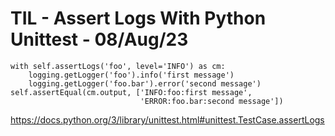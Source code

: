 # TIL - Assert Logs With Python Unittest                             - 08/Aug/23

```python3
with self.assertLogs('foo', level='INFO') as cm:
    logging.getLogger('foo').info('first message')
    logging.getLogger('foo.bar').error('second message')
self.assertEqual(cm.output, ['INFO:foo:first message',
                             'ERROR:foo.bar:second message'])
```

https://docs.python.org/3/library/unittest.html#unittest.TestCase.assertLogs
